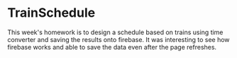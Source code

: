 # TrainSchedule

This week's homework is to design a schedule based on trains using time converter and saving the results onto firebase. It was interesting to see how firebase works and able to save the data even after the page refreshes.
